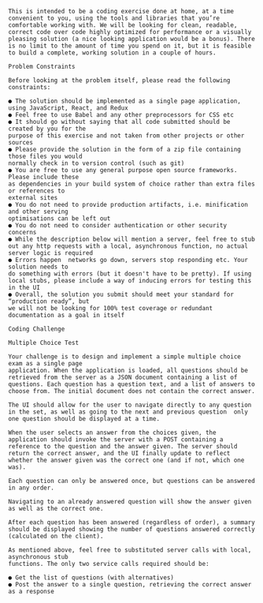 	This is intended to be a coding exercise done at home, at a time convenient to you, using the tools and libraries that you’re comfortable working with. We will be looking for clean, readable, correct code over code highly optimized for performance or a visually pleasing solution (a nice looking application would be a bonus). There is no limit to the amount of time you spend on it, but it is feasible to build a complete, working solution in a couple of hours.

	Problem Constraints

	Before looking at the problem itself, please read the following constraints:

	● The solution should be implemented as a single page application, using JavaScript, React, and Redux
	● Feel free to use Babel and any other preprocessors for CSS etc
	● It should go without saying that all code submitted should be created by you for the
	purpose of this exercise and not taken from other projects or other sources
	● Please provide the solution in the form of a zip file containing those files you would
	normally check in to version control (such as git)
	● You are free to use any general purpose open source frameworks. Please include these
	as dependencies in your build system of choice rather than extra files or references to
	external sites
	● You do not need to provide production artifacts, i.e. minification and other serving
	optimisations can be left out
	● You do not need to consider authentication or other security concerns
	● While the description below will mention a server, feel free to stub out any http requests with a local, asynchronous function, no actual server logic is required
	● Errors happen ­ networks go down, servers stop responding etc. Your solution needs to
	do something with errors (but it doesn't have to be pretty). If using local stubs, please include a way of inducing errors for testing this in the UI
	● Overall, the solution you submit should meet your standard for “production ready”, but
	we will not be looking for 100% test coverage or redundant documentation as a goal in itself

	Coding Challenge

	Multiple Choice Test

	Your challenge is to design and implement a simple multiple choice exam as a single page
	application. When the application is loaded, all questions should be retrieved from the server as a JSON document containing a list of questions. Each question has a question text, and a list of answers to choose from. The initial document does not contain the correct answer.

	The UI should allow for the user to navigate directly to any question in the set, as well as going to the next and previous question ­ only one question should be displayed at a time.

	When the user selects an answer from the choices given, the application should invoke the server with a POST containing a reference to the question and the answer given. The server should return the correct answer, and the UI finally update to reflect whether the answer given was the correct one (and if not, which one was).

	Each question can only be answered once, but questions can be answered in any order.

	Navigating to an already answered question will show the answer given as well as the correct one.

	After each question has been answered (regardless of order), a summary should be displayed showing the number of questions answered correctly (calculated on the client).

	As mentioned above, feel free to substituted server calls with local, asynchronous stub
	functions. The only two service calls required should be:

	● Get the list of questions (with alternatives)
	● Post the answer to a single question, retrieving the correct answer as a response